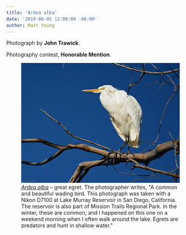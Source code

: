 ```yaml
---
title: 'Ardea alba'
date: '2019-08-05 12:00:00 -06:00'
author: Matt Young
---
```

Photograph by **John Trawick**.

Photography contest, **Honorable Mention**.

<figure>
<img src="/uploads/2019/Trawick.Ardea_alba.jpg" alt="Great egret"/>
<figcaption>
<a href="https://www.audubon.org/field-guide/bird/great-egret"><i>Ardea alba</i></a> &ndash; great egret. The photographer writes, "A common and beautiful wading bird. This photograph was taken with a Nikon D7100 at Lake Murray Reservoir in San Diego, California. The reservoir is also part of Mission Trails Regional Park. In the winter, these are common, and I happened on this one on a weekend morning when I often walk around the lake. Egrets are predators and hunt in shallow water."</figcaption>
</figure>

